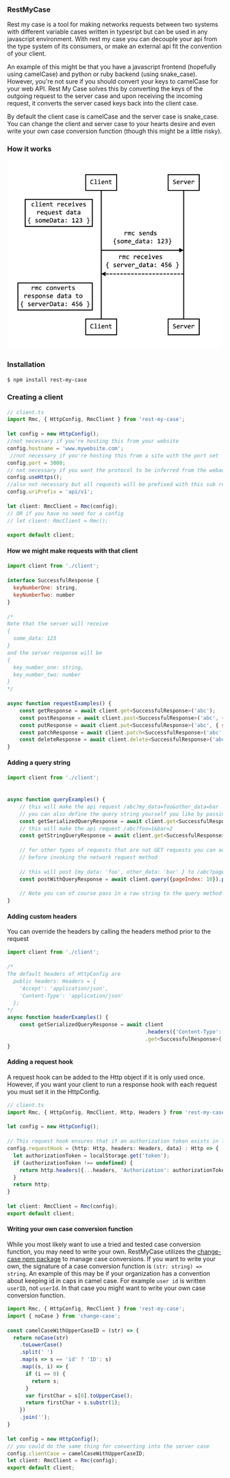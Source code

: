 ### RestMyCase

Rest my case is a tool for making networks requests between two systems with different variable cases written in typesript but can be used in any javascript environment. With rest my case you can decouple your api from the type system of its consumers, or make an external api fit the convention of your client.

An example of this might be that you have a javascript frontend (hopefully using camelCase) and python or ruby backend (using snake_case). However, you're not sure if you should convert your keys to camelCase for your web API. Rest My Case solves this by converting the keys of the outgoing request to the server case and upon receiving the incoming request, it converts the server cased keys back into the client case.

By default the client case is camelCase and the server case is snake_case. You can change the client and server case to your hearts desire and even write your own case conversion function (though this might be a little risky).

### How it works
                    
![alt text](https://github.com/jamiesunderland/rest-my-case/blob/master/diagram.png)

### Installation

`$ npm install rest-my-case`

### Creating a client
```javascript
// client.ts
import Rmc, { HttpConfig, RmcClient } from 'rest-my-case';

let config = new HttpConfig();
//not necessary if you're hosting this from your website
config.hostname = 'www.mywebsite.com';
 //not necessary if you're hosting this from a site with the port set
config.port = 3000;
// not necessary if you want the protocol to be inferred from the webaddress
config.useHttps();
//also not necessary but all requests will be prefixed with this sub route
config.uriPrefix = 'api/v1';

let client: RmcClient = Rmc(config);
// OR if you have no need for a config
// let client: RmcClient = Rmc();

export default client;

```
#### How we might make requests with that client
```javascript
import client from './client';

interface SuccessfulResponse {
  keyNumberOne: string,
  keyNumberTwo: number 
}

/* 
Note that the server will receive
{
  some_data: 123
}
and the server response will be 
{
  key_number_one: string,
  key_number_two: number
}
*/

async function requestExamples() {
    const getResponse = await client.get<SuccessfulResponse>('abc');
    const postResponse = await client.post<SuccessfulResponse>('abc', { someData: 123 });
    const putResponse = await client.put<SuccessfulResponse>('abc', { someData: 123 });
    const patchResponse = await client.patch<SuccessfulResponse>('abc', { someData: 123 });
    const deleteResponse = await client.delete<SuccessfulResponse>('abc', { someData: 123 });
}

```

#### Adding a query string
```javascript
import client from './client';


async function queryExamples() {
    // this will make the api request /abc?my_data=foo&other_data=bar
    // you can also define the query string yourself you like by passing in a string
    const getSerializedQueryResponse = await client.get<SuccessfulResponse>('abc', {myData: 'foo', otherData: 'bar'});
    // this will make the api request /abc?foo=1&bar=2
    const getStringQueryResponse = await client.get<SuccessfulResponse>('abc', '?foo=1&bar=2');

    // for other types of requests that are not GET requests you can add a query with the query method
    // before invoking the network request method
    
    // this will post {my_data: 'foo', other_data: 'bar' } to /abc?page_index=10
    const postWithQueryResponse = await client.query({pageIndex: 10}).post('abc', { myData: 'foo', otherData: 'bar'});
    
    // Note you can of course pass in a raw string to the query method as well
}

```
#### Adding custom headers
You can override the headers by calling the headers method prior to the request
```javascript
import client from './client';

/*
The default headers of HttpConfig are
  public headers: Headers = {
    'Accept': 'application/json',
    'Content-Type': 'application/json'
  };
*/
async function headerExamples() {
    const getSerializedQueryResponse = await client
                                             .headers({'Content-Type': 'application/x-www-form-urlencoded'})
                                             .get<SuccessfulResponse>('abc');
}

```
#### Adding a request hook
A request hook can be added to the Http object if it is only used once. However, if you want your client to run a response hook with each request you must set it in the HttpConfig.
```javascript
// client.ts
import Rmc, { HttpConfig, RmcClient, Http, Headers } from 'rest-my-case';

let config = new HttpConfig();

// This request hook ensures that if an authorization token exists in localstorage it will be set in the request's headers
config.requestHook = (http: Http, headers: Headers, data) : Http => {
  let authorizationToken = localStorage.get('token');
  if (authorizationToken !== undefined) {
    return http.headers({...headers, 'Authorization': authorizationToken});
  }
  return http;
}

let client: RmcClient = Rmc(config);
export default client;
```

#### Writing your own case conversion function
While you most likely want to use a tried and tested case conversion function, you may need to write your own. RestMyCase utilizes the [change-case npm package](https://github.com/blakeembrey/change-case) to manage case conversions. If you want to write your own, the signature of a case conversion function is `(str: string) => string`. An example of this may be if your organization has a convention about keeping id in caps in camel case. For example `user id` is written `userID`, not `userId`. In that case you might want to write your own case conversion function.

``` javascript
import Rmc, { HttpConfig, RmcClient } from 'rest-my-case';
import { noCase } from 'change-case';

const camelCaseWithUpperCaseID = (str) => {
  return noCase(str)
    .toLowerCase()
    .split(' ')
    .map(s => s == 'id' ? 'ID': s)
    .map((s, i) => {
      if (i == 0) {
        return s;
      }
      var firstChar = s[0].toUpperCase();
      return firstChar + s.substr(1);
    })
    .join('');
}

let config = new HttpConfig();
// you could do the same thing for converting into the server case
config.clientCase = camelCaseWithUpperCaseID;
let client: RmcClient = Rmc(config);
export default client;
```
